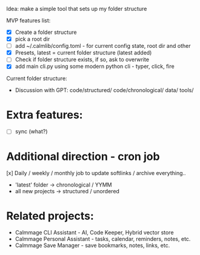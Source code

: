 Idea: make a simple tool that sets up my folder structure

MVP features list:
- [x] Create a folder structure
- [x] pick a root dir
- [ ] add ~/.calmlib/config.toml - for current config state, root dir and other
- [x] Presets, latest = current folder structure (latest added)
- [ ] Check if folder structure exists, if so, ask to overwrite
- [x] add main cli.py using some modern python cli - typer, click, fire

Current folder structure:
- Discussion with GPT: 
code/structured/
code/chronological/
data/
tools/

# Extra features:
- [ ] sync (what?)

# Additional direction - cron job
[x] Daily / weekly / monthly job to update softlinks / 
archive everything.. 
- 'latest' folder -> chronological / YYMM
- all new projects -> structured / unordered


# Related projects:
- Calmmage CLI Assistant - AI, Code Keeper, Hybrid vector store
- Calmmage Personal Assistant - tasks, calendar, reminders, notes, etc.
- Calmmage Save Manager - save bookmarks, notes, links, etc.
